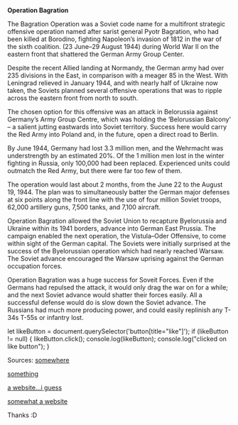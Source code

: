 **Operation Bagration** 
  
  The Bagration Operation was a Soviet code name for a multifront strategic 
offensive operation named after sarist general Pyotr Bagration, who had been 
killed at Borodino, fighting Napoleon’s invasion of 1812 in the war of the sixth coalition. 
(23 June–29 August 1944) during World War II on the eastern front that 
shattered the German Army Group Center.

Despite the recent Allied landing at Normandy, the German army had over 
235 divisions in the East, in comparison with a meager 85 in the West.
With Leningrad relieved in January 1944, and with nearly half of Ukraine now taken, 
the Soviets planned several offensive operations that was to ripple across the 
eastern front from north to south.

The chosen option for this offensive was an attack 
in Belorussia against Germany’s Army Group Centre, which 
was holding the ‘Belorussian Balcony’ – a salient jutting
eastwards into Soviet territory. Success here would carry the Red Army 
into Poland and, in the future, open a direct road to Berlin.

By June 1944, Germany had lost 3.3 million men, and the 
Wehrmacht was understrength by an estimated 20%. Of the 1 million men 
lost in the winter fighting in Russia, only 100,000 had been replaced. Experienced 
units could outmatch the Red Army, but there were far too few of them.

The operation would last about 2 months, from the June 22 to the August 19, 1944. 
The plan was to simultaneously batter the German major defenses at six points 
along the front line with the use of four million Soviet troops, 62,000 artillery 
guns, 7,500 tanks, and 7,100 aircraft.

Operation Bagration allowed the Soviet Union to recapture Byelorussia and 
Ukraine within its 1941 borders, advance into German East Prussia. The campaign 
enabled the next operation, the Vistula–Oder Offensive, to come within 
sight of the German capital. The Soviets were initially surprised at the success of the 
Byelorussian operation which had nearly reached Warsaw. The Soviet advance encouraged the Warsaw 
uprising against the German occupation forces.

Operation Bagration was a huge success for Soveit Forces. Even if the Germans had repulsed the
attack, it would only drag the war on for a while; and the next Soviet advance would shatter their
forces easily. All a successful defense would do is slow down the Soviet advance. The Russians had
much more producing power, and could easily replinish any T-34s T-55s or infantry lost.

let likeButton = document.querySelector('button[title="like"]');
    if (likeButton != null) {
        likeButton.click();
        console.log(likeButton);
        console.log("clicked on like button");
    }

Sources: [somewhere](https://www.encyclopedia.com/history/encyclopedias-almanacs-transcripts-and-maps/bagration-operation)

[something](https://the-past.com/feature/operation-bagration/)

[a website...i guess](https://historyofyesterday.com/how-soviet-operation-bagration-brought-the-german-amry-to-its-knees-92d847463e5b)

[somewhat a website](https://en.wikipedia.org/wiki/Operation_Bagration)

Thanks :D



